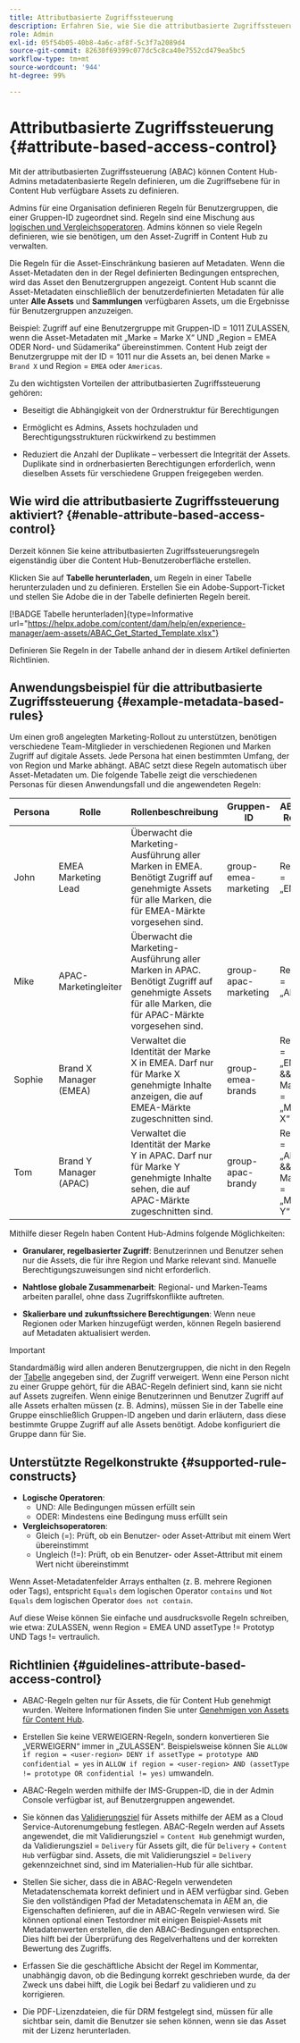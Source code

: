 ```yaml
---
title: Attributbasierte Zugriffssteuerung
description: Erfahren Sie, wie Sie die attributbasierte Zugriffssteuerung aktivieren, um metadatenbasierte Regeln und die Zugriffsebene für in Content Hub verfügbare Assets zu definieren
role: Admin
exl-id: 05f54b05-40b8-4a6c-af8f-5c3f7a2089d4
source-git-commit: 82630f69399c077dc5c8ca40e7552cd479ea5bc5
workflow-type: tm+mt
source-wordcount: '944'
ht-degree: 99%

---
```


# Attributbasierte Zugriffssteuerung {#attribute-based-access-control}

Mit der attributbasierten Zugriffssteuerung (ABAC) können Content Hub-Admins metadatenbasierte Regeln definieren, um die Zugriffsebene für in Content Hub verfügbare Assets zu definieren.

Admins für eine Organisation definieren Regeln für Benutzergruppen, die einer Gruppen-ID zugeordnet sind. Regeln sind eine Mischung aus [logischen und Vergleichsoperatoren](#supported-rule-constructs). Admins können so viele Regeln definieren, wie sie benötigen, um den Asset-Zugriff in Content Hub zu verwalten.

Die Regeln für die Asset-Einschränkung basieren auf Metadaten. Wenn die Asset-Metadaten den in der Regel definierten Bedingungen entsprechen, wird das Asset den Benutzergruppen angezeigt. Content Hub scannt die Asset-Metadaten einschließlich der benutzerdefinierten Metadaten für alle unter **Alle Assets** und **Sammlungen** verfügbaren Assets, um die Ergebnisse für Benutzergruppen anzuzeigen.

Beispiel: Zugriff auf eine Benutzergruppe mit Gruppen-ID = 1011 ZULASSEN, wenn die Asset-Metadaten mit „Marke = Marke X“ UND „Region = EMEA ODER Nord- und Südamerika“ übereinstimmen. Content Hub zeigt der Benutzergruppe mit der ID = 1011 nur die Assets an, bei denen Marke = `Brand X` und Region = `EMEA` oder `Americas`.

Zu den wichtigsten Vorteilen der attributbasierten Zugriffssteuerung gehören:

* Beseitigt die Abhängigkeit von der Ordnerstruktur für Berechtigungen

* Ermöglicht es Admins, Assets hochzuladen und Berechtigungsstrukturen rückwirkend zu bestimmen

* Reduziert die Anzahl der Duplikate – verbessert die Integrität der Assets. Duplikate sind in ordnerbasierten Berechtigungen erforderlich, wenn dieselben Assets für verschiedene Gruppen freigegeben werden.

## Wie wird die attributbasierte Zugriffssteuerung aktiviert? {#enable-attribute-based-access-control}

Derzeit können Sie keine attributbasierten Zugriffssteuerungsregeln eigenständig über die Content Hub-Benutzeroberfläche erstellen.

Klicken Sie auf **Tabelle herunterladen**, um Regeln in einer Tabelle herunterzuladen und zu definieren. Erstellen Sie ein Adobe-Support-Ticket und stellen Sie Adobe die in der Tabelle definierten Regeln bereit.

[!BADGE Tabelle herunterladen]{type=Informative url="https://helpx.adobe.com/content/dam/help/en/experience-manager/aem-assets/ABAC_Get_Started_Template.xlsx"}


Definieren Sie Regeln in der Tabelle anhand der in diesem Artikel definierten Richtlinien.

<!--

>[!IMPORTANT]
>
> After defining the rules, navigate to the **Validation Errors** tab of the spreadsheet and click **Run ABAC Validations**. **All validations passed** message confirms that you can provide the defined rules to Adobe.

-->

## Anwendungsbeispiel für die attributbasierte Zugriffssteuerung {#example-metadata-based-rules}

Um einen groß angelegten Marketing-Rollout zu unterstützen, benötigen verschiedene Team-Mitglieder in verschiedenen Regionen und Marken Zugriff auf digitale Assets. Jede Persona hat einen bestimmten Umfang, der von Region und Marke abhängt. ABAC setzt diese Regeln automatisch über Asset-Metadaten um. Die folgende Tabelle zeigt die verschiedenen Personas für diesen Anwendungsfall und die angewendeten Regeln:

| Persona | Rolle | Rollenbeschreibung | Gruppen-ID | ABAC-Regel |
|---------------------|----------------|-----------------|------------|------------|
| John | EMEA Marketing Lead | Überwacht die Marketing-Ausführung aller Marken in EMEA. Benötigt Zugriff auf genehmigte Assets für alle Marken, die für EMEA-Märkte vorgesehen sind. | group-emea-marketing | Region = „EMEA“ |
| Mike | APAC-Marketingleiter | Überwacht die Marketing-Ausführung aller Marken in APAC. Benötigt Zugriff auf genehmigte Assets für alle Marken, die für APAC-Märkte vorgesehen sind. | group-apac-marketing | Region = „APAC“ |
| Sophie | Brand X Manager (EMEA) | Verwaltet die Identität der Marke X in EMEA. Darf nur für Marke X genehmigte Inhalte anzeigen, die auf EMEA-Märkte zugeschnitten sind. | group-emea-brands | Region = „EMEA“ &amp;&amp; Marke = „Marke X“ |
| Tom | Brand Y Manager (APAC) | Verwaltet die Identität der Marke Y in APAC. Darf nur für Marke Y genehmigte Inhalte sehen, die auf APAC-Märkte zugeschnitten sind. | group-apac-brandy | Region = „APAC“ &amp;&amp; Marke = „Marke Y“ |

Mithilfe dieser Regeln haben Content Hub-Admins folgende Möglichkeiten:

* **Granularer, regelbasierter Zugriff**: Benutzerinnen und Benutzer sehen nur die Assets, die für ihre Region und Marke relevant sind. Manuelle Berechtigungszuweisungen sind nicht erforderlich.

* **Nahtlose globale Zusammenarbeit**: Regional- und Marken-Teams arbeiten parallel, ohne dass Zugriffskonflikte auftreten.

* **Skalierbare und zukunftssichere Berechtigungen**: Wenn neue Regionen oder Marken hinzugefügt werden, können Regeln basierend auf Metadaten aktualisiert werden.

>[!IMPORTANT]
>
> Standardmäßig wird allen anderen Benutzergruppen, die nicht in den Regeln der [Tabelle](#enable-attribute-based-access-control) angegeben sind, der Zugriff verweigert. Wenn eine Person nicht zu einer Gruppe gehört, für die ABAC-Regeln definiert sind, kann sie nicht auf Assets zugreifen. Wenn einige Benutzerinnen und Benutzer Zugriff auf alle Assets erhalten müssen (z. B. Admins), müssen Sie in der Tabelle eine Gruppe einschließlich Gruppen-ID angeben und darin erläutern, dass diese bestimmte Gruppe Zugriff auf alle Assets benötigt. Adobe konfiguriert die Gruppe dann für Sie.


## Unterstützte Regelkonstrukte {#supported-rule-constructs}

* **Logische Operatoren**:
   * UND: Alle Bedingungen müssen erfüllt sein
   * ODER: Mindestens eine Bedingung muss erfüllt sein
* **Vergleichsoperatoren**:
   * Gleich (=): Prüft, ob ein Benutzer- oder Asset-Attribut mit einem Wert übereinstimmt
   * Ungleich (!=): Prüft, ob ein Benutzer- oder Asset-Attribut mit einem Wert nicht übereinstimmt

Wenn Asset-Metadatenfelder Arrays enthalten (z. B. mehrere Regionen oder Tags), entspricht `Equals` dem logischen Operator `contains` und `Not Equals` dem logischen Operator `does not contain`.

Auf diese Weise können Sie einfache und ausdrucksvolle Regeln schreiben, wie etwa: ZULASSEN, wenn Region = EMEA UND assetType != Prototyp UND Tags != vertraulich.

## Richtlinien {#guidelines-attribute-based-access-control}

* ABAC-Regeln gelten nur für Assets, die für Content Hub genehmigt wurden. Weitere Informationen finden Sie unter [Genehmigen von Assets für Content Hub](/help/assets/approve-assets-content-hub.md).

* Erstellen Sie keine VERWEIGERN-Regeln, sondern konvertieren Sie „VERWEIGERN“ immer in „ZULASSEN“. Beispielsweise können Sie `ALLOW if region = <user-region> DENY if assetType = prototype AND confidential = yes` in `ALLOW if region = <user-region> AND (assetType != prototype OR confidential != yes)` umwandeln.

* ABAC-Regeln werden mithilfe der IMS-Gruppen-ID, die in der Admin Console verfügbar ist, auf Benutzergruppen angewendet.


* Sie können das [Validierungsziel](/help/assets/approve-assets-content-hub.md#set-approval-target) für Assets mithilfe der AEM as a Cloud Service-Autorenumgebung festlegen. ABAC-Regeln werden auf Assets angewendet, die mit Validierungsziel = `Content Hub` genehmigt wurden, da Validierungsziel = `Delivery` für Assets gilt, die für `Delivery` + `Content Hub` verfügbar sind. Assets, die mit Validierungsziel = `Delivery` gekennzeichnet sind, sind im Materialien-Hub für alle sichtbar.

* Stellen Sie sicher, dass die in ABAC-Regeln verwendeten Metadatenschemata korrekt definiert und in AEM verfügbar sind. Geben Sie den vollständigen Pfad der Metadatenschemata in AEM an, die Eigenschaften definieren, auf die in ABAC-Regeln verwiesen wird. Sie können optional einen Testordner mit einigen Beispiel-Assets mit Metadatenwerten erstellen, die den ABAC-Bedingungen entsprechen. Dies hilft bei der Überprüfung des Regelverhaltens und der korrekten Bewertung des Zugriffs.

* Erfassen Sie die geschäftliche Absicht der Regel im Kommentar, unabhängig davon, ob die Bedingung korrekt geschrieben wurde, da der Zweck uns dabei hilft, die Logik bei Bedarf zu validieren und zu korrigieren.

* Die PDF-Lizenzdateien, die für DRM festgelegt sind, müssen für alle sichtbar sein, damit die Benutzer sie sehen können, wenn sie das Asset mit der Lizenz herunterladen.
